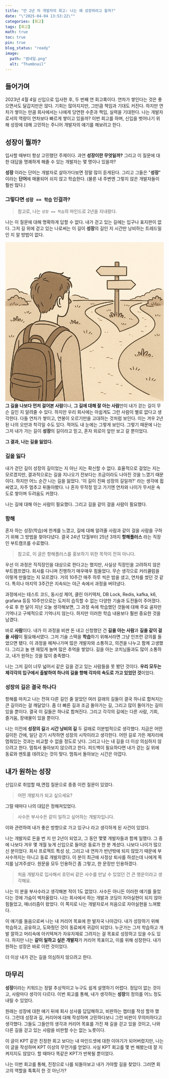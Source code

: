 ```yaml
---
title: "만 2년 차 개발자의 회고: 나는 왜 성장하려고 할까?"
date: "\"2025-04-04 13:53:22\""
categories: [회고]
tags: [회고]
math: true
toc: true
pin: true
blog_status: "ready"
image:
  path: "썸네일.png"
  alt: "Thumbnail"
---
```


## 들어가며
2023년 4월 4일 신입으로 입사한 후, 두 번째 연 회고록이다.
연차가 쌓인다는 것은 좋으면서도 달갑지만은 않다. 기회는 많아지지만, 그만큼 책임과 기대도 커진다. 하지만 연차가 쌓이는 만큼 회사에서는 나에게 당연한 수준과 책임, 실력을 기대한다. 나는 개발자로서의 역량이 연차보다 빠르게 쌓이고 있을까? 이번 회고를 하며, 신입을 벗어나기 위해 성장에 대해 고민하는 주니어 개발자의 얘기를 해보려고 한다.
## 성장이 뭘까?
입사할 때부터 항상 고민했던 주제이다. 과연 **성장이란 무엇일까?** 그리고 이 질문에 대한 대답을 명쾌하게 해줄 수 있는 개발자는 몇 명이나 있을까? 

**성장** 이라는 단어는 개발자로 살아가다보면 정말 많이 듣게된다. 그리고 그들은 "**성장**" 이라는 **단어**에 매몰되어 쉬지 않고 학습한다. (물론 내 주변엔 그렇지 않은 개발자들이 훨씬 많다.)

### 그렇다면 `성장 == 학습` 인걸까?
> 참고로, 나는 `성장 == 학습`의 마인드로 2년을 지내왔다.

나는 이 질문에 대해 명확하게 답할 수 없다. 내가 걷고 있는 길에는 입구나 표지판이 없다. 그저 길 위에 걷고 있는 나로써는 이 길이 **성장**의 길인 지 시간만 낭비하는 트레드밀인 지 알 방법이 없다. 

![image](/assets/img/2025-04-04-2024년-회고록/growth-path-800px.png)
**그 길을 나보다 먼저 걸어본 사람**이나, **그 길에 대해 잘 아는 사람**만이 내가 걷는 길이 무슨 길인 지 알려줄 수 있다. 하지만 우리 회사에는 아쉽게도 그런 사람이 별로 없다고 생각한다. 다들 연차가 쌓이고, 연봉이 오르기만을 고대하는 것처럼 보인다. 이는 겨우 2년 된 나의 오만과 착각일 수도 있다. 적어도 내 눈에는 그렇게 보인다. 그렇기 때문에 나는 그저 내가 가는 길이 **성장**의 길이라고 믿고, 혼자 외로이 앞만 보고 갈 뿐이었다. 

**그 결과, 나는 길을 잃었다.**

### 길을 잃다
내가 걷던 길이 성장의 길이었는 지 아닌 지는 확신할 수 없다. 효율적으로 걸었는 지는 모르겠지만, 결과적으로는 길을 지나오기 전보다는 조금이라도 나아진 것을 느꼈기 때문이다. 하지만 어느 순간 나는 길을 잃었다. '이 길이 진짜 성장의 길일까?' 라는 생각에 휩싸였고, 자주 멈추고 뒤돌아봤다. 나 혼자 무작정 믿고 가기엔 연차와 나이가 무서운 속도로 쌓이며 두려움도 커졌다.

나는 길에 대해 아는 사람이 필요했다. 그리고 길을 같이 걸을 사람이 필요했다.

### 항해
혼자 하는 성장(학습)에 한계를 느꼈고, 길에 대해 알려줄 사람과 같이 걸을 사람을 구하기 위해 그 방법을 찾아다녔다. 결국 24년 12월부터 25년 3까지 **항해플러스**  라는 직장인 부트캠프를 수료했다.
> 참고로, 이 글은 항해플러스를 홍보하기 위한 목적이 전혀 아니다.

우선 이 과정은 직직장인을 대상으로 한다고는 했지만, 사실상 직장인을 고려하지 않은 부트캠프였다. 회사를 다니며 진행하기 매우매우 힘들었다. 무슨 생각으로 커리큘럼을 이렇게 만들었는 지 모르겠다. 거의 10주간 매주 하루 씩은 밤을 샜고, 연차를 썼던 것 같다. 특히나 마지막 3주간은 지속되는 야근 속에서 과정을 버텨냈다. 

과정에서는 테스트 코드, 동시성 제어, 클린 아키텍처, DB Lock, Redis, kafka, k6, grafana 등등 10주만으로는 도저히 습득할 수 없는 다양한 기술과 도전들이 주어졌다. 수료 후 한 달이 지난 오늘 생각해보면, 그 과정 속에 학습했던 것들에 대해 주요 골자만 기억나고 구체적으로 기억나지 않는다. 하지만 이러한 학습 내용보다 훨씬 중요한 것을 남겼다.

바로 **사람**이다.
내가 이 과정을 비싼 돈 내고 신청했던 건 **길을 아는 사람**과 **길을 같이 걸을 사람**이 필요해서였다. 그저 기술 스택을 **학습**하기 위해서라면 그냥 인프런 강의를 들었으면 됐다. 이 과정을 헤쳐나가며 많은 개발자와 소통하고, 의견을 나누고 함께 고생했다. 그리고 놀 땐 재밌게 놀며 많은 추억을 쌓았다. 길을 아는 코치님들과도 많이 소통하고, 내가 원하는 것을 많이 충족했다.

나는 그저 길이 너무 넓어서 같은 길을 걷고 있는 사람들을 못 봤던 것이다. **우리 모두는 제각각의 입구에서 출발하여 하나의 길을 향해 각자의 속도로 가고 있었던 것**이었다.

### 성장의 길은 결국 하나다
항해를 마치고 나는 전혀 다른 길인 줄 알았던 여러 갈래의 길들이 결국 하나로 합쳐지는 큰 길이라는 걸 깨달았다. 좀 더 빠른 길과 조금 돌아가는 길, 그리고 많이 돌아가는 길이 있을 뿐이다. 결국 이 길들은 하나로 합쳐진다. 그리고 각각의 길에는 다른 사람, 기회, 즐거움, 장애물이 있을 뿐이다. 

나는 이전에 **성장의 길**과 **시간 낭비의 길** 두 갈래로 이분법적으로 생각했다. 지금은 어떤 길이든 간에, 일단 걷기 시작하면 성장의 시작이라고 생각한다. 어떤 길로 가든 제자리에 멈춰있는 것과는 비교할 수 없을 정도로 낫다. 그리고 나는 내 길을 더 이상 의심하지 않으려고 한다. 멈춰서 돌아보지 않으려고 한다. 피드백이 필요하다면 내가 걷는 길 위에 동료와 멘토를 데려오는 것이 맞다. 멈춰서 돌아보는 시간은 아깝다.

## 내가 원하는 성장
신입으로 취업할 때,면접 질문으로 종종 이런 질문이 있었다.
> 어떤 개발자가 되고 싶으세요?

그럴 때마다 나의 대답은 정해져있었다. 

> 사수든 부사수든 같이 일하고 싶어하는 개발자입니다.

이와 관련하여 내가 좋은 방향으로 가고 있구나 라고 생각하게 된 사건이 있었다.

나는 개발자로 돈을 번 지 만 2년이 되었고, 그 동안 몇몇 개발자들과 함께 일했다. 그 중에 나보다 겨우 몇 개월 늦게 신입으로 들어온 동료가 한 분 계셨다. 나보다 나이가 많으신 분이었다. 회사 프로젝트 특성 상, 그리고 내 연차가 반년밖에 되지 않았기 때문에 부사수까지는 아니고 동료 개발자였다. 이 분이 최근에 사정상 퇴사를 하셨는데 나에게 쪽지를 남겨주셨다. 원문을 모두 인용하긴 좀 그렇고, 한 문장만 인용하겠다.

> 처음 개발자로 입사해서 호민씨 같은 사수를 만날 수 있었던 건 큰 행운이라고 생각해요.

나는 이 분을 부사수라고 생각해본 적이 1도 없었다. 사수든 아니든 이러한 얘기를 들었다는 것에 가슴이 벅차올랐다. 나는 회사에서 하는 개발과 코딩이 자아실현이 되지 않아 힘들었고, 매너리즘이 왔었다. 이 쪽지로 나는 개발자로서 처음으로 자아실현을 느껴봤다.

이 얘기를 들음으로써 나는 내 커리어 목표에 한 발자국 나아갔다. 내가 성장하기 위해 학습하고, 공유하고, 도와줬던 것이 동료에게 귀감이 되었다. 
누군가는 그저 학습하고 개발 잘하고 머리속에 아키텍쳐가 자유자재로 그려지는 걸 목표로 성장하고 있을 수도 있다. 
하지만 나는 **같이 일하고 싶은 개발자**가 커리어 목표이고, 이를 위해 성장한다. 내가 원하는 성장은 바로 이런 것이었다. 

더 이상 내가 걷는 길을 의심하지 않으려고 한다.
## 마무리
**성장**이라는 키워드는 정말 추상적이고 누구도 쉽게 설명하기 어렵다. 정답이 없는 것이고, 사람마다 생각이 다르다. 이번 회고를 통해, 내가 생각하는 **성장**의 정의를 어느 정도 내릴 수 있었다. 

원래는 성장에 대한 얘기 뒤에 회사 상사를 답답해하고, 비판하는 챕터를 작성 할까 했다. 그런데 성장과 길, 커리어에 대해 작성하며 고민하다보니 그런 비판이 무의미하다고 생각했다. 그들도 그들만의 생각과 커리어 목표를 가진 채 길을 걷고 있을 것이고, 나와 다른 길을 걷고 있는 사람을 비판할 수는 없는 노릇이다.

이 글이 KPT 같은 진정한 회고 보다는 내 마인드셋에 대한 이야기가 되어버렸지만, 나는 이 글을 작성하며 KPT 이상의 무언가를 얻었다. 
사실 KPT 회고를 몇 번 해봤는데 잘 지켜지지도 않았다. 할 때마다 똑같은 KPT가 반복될 뿐이었다. 

나는 이번 회고를 통해, 진정으로 나를 되돌아보고 내가 가야할 길을 찾았다. 그러면 회고의 역할을 톡톡히 한 것 아닌가?